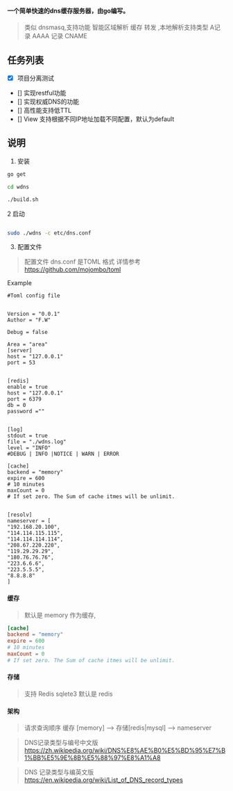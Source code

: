 #### 一个简单快速的dns缓存服务器，由go编写。
> 类似 dnsmasq,支持功能 智能区域解析 缓存 转发 ,本地解析支持类型 A记录 AAAA 记录 CNAME

## 任务列表
- [x] 项目分离测试
- [] 实现restful功能
- [] 实现权威DNS的功能
- [] 高性能支持低TTL
- [] View 支持根据不同IP地址加载不同配置，默认为default
  
## 说明 
1. 安装
```bash
go get 

cd wdns

./build.sh
```

2 启动

```bash

sudo ./wdns -c etc/dns.conf

```

3. 配置文件

> 配置文件 dns.conf 是TOML 格式
详情参考  https://github.com/mojombo/toml

Example
```
#Toml config file


Version = "0.0.1"
Author = "F.W"

Debug = false

Area = "area"
[server]
host = "127.0.0.1"
port = 53


[redis]
enable = true
host = "127.0.0.1"
port = 6379
db = 0
password =""


[log]
stdout = true
file = "./wdns.log"
level = "INFO"
#DEBUG | INFO |NOTICE | WARN | ERROR

[cache]
backend = "memory"
expire = 600
# 10 minutes
maxCount = 0
# If set zero. The Sum of cache itmes will be unlimit.


[resolv]
nameserver = [
"192.168.20.100",
"114.114.115.115",
"114.114.114.114",
"208.67.220.220",
"119.29.29.29",
"180.76.76.76",
"223.6.6.6",
"223.5.5.5",
"8.8.8.8"
]
```

#### 缓存

> 默认是 memory 作为缓存,

```toml
[cache]
backend = "memory"
expire = 600
# 10 minutes
maxCount = 0
# If set zero. The Sum of cache itmes will be unlimit.


```

####  存储  
> 支持  Redis sqlete3 默认是 redis

#### 架构

> 请求查询顺序 缓存 [memory] --> 存储[redis|mysql] --> nameserver  


> DNS记录类型与编号中文版   https://zh.wikipedia.org/wiki/DNS%E8%AE%B0%E5%BD%95%E7%B1%BB%E5%9E%8B%E5%88%97%E8%A1%A8

> DNS 记录类型与编英文版 https://en.wikipedia.org/wiki/List_of_DNS_record_types